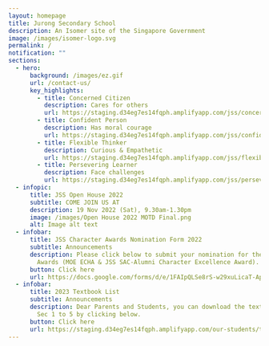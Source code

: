 ```yaml
---
layout: homepage
title: Jurong Secondary School
description: An Isomer site of the Singapore Government
image: /images/isomer-logo.svg
permalink: /
notification: ""
sections:
  - hero:
      background: /images/ez.gif
      url: /contact-us/
      key_highlights:
        - title: Concerned Citizen
          description: Cares for others
          url: https://staging.d34eg7es14fqph.amplifyapp.com/jss/concerned-citizen
        - title: Confident Person
          description: Has moral courage
          url: https://staging.d34eg7es14fqph.amplifyapp.com/jss/confident-person
        - title: Flexible Thinker
          description: Curious & Empathetic
          url: https://staging.d34eg7es14fqph.amplifyapp.com/jss/flexible-thinker
        - title: Persevering Learner
          description: Face challenges
          url: https://staging.d34eg7es14fqph.amplifyapp.com/jss/persevering-learner
  - infopic:
      title: JSS Open House 2022
      subtitle: COME JOIN US AT
      description: 19 Nov 2022 (Sat), 9.30am-1.30pm
      image: /images/Open House 2022 MOTD Final.png
      alt: Image alt text
  - infobar:
      title: JSS Character Awards Nomination Form 2022
      subtitle: Announcements
      description: Please click below to submit your nomination for the JSS Character
        Awards (MOE ECHA & JSS SAC-Alumni Character Excellence Award).
      button: Click here
      url: https://docs.google.com/forms/d/e/1FAIpQLSe8rS-w29xuLicaT-ApTn-JejTKxRDKDVxQf47N3LV7pFl1tg/viewform
  - infobar:
      title: 2023 Textbook List
      subtitle: Announcements
      description: Dear Parents and Students, you can download the textbook lists for
        Sec 1 to 5 by clicking below.
      button: Click here
      url: https://staging.d34eg7es14fqph.amplifyapp.com/our-students/textbook-lists
---
```

